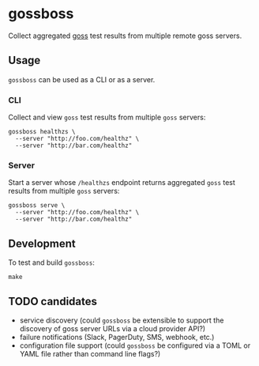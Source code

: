 # gossboss

Collect aggregated [goss](https://goss.rocks/) test results from multiple remote goss servers.

## Usage

`gossboss` can be used as a CLI or as a server.

### CLI

Collect and view `goss` test results from multiple `goss` servers:

```
gossboss healthzs \
  --server "http://foo.com/healthz" \
  --server "http://bar.com/healthz"
```

### Server

Start a server whose `/healthzs` endpoint returns aggregated `goss` test results from multiple `goss` servers:

```
gossboss serve \
  --server "http://foo.com/healthz" \
  --server "http://bar.com/healthz"
```

## Development

To test and build `gossboss`:

```
make
```

## TODO candidates

* service discovery (could `gossboss` be extensible to support the discovery of goss server URLs via a cloud provider API?)
* failure notifications (Slack, PagerDuty, SMS, webhook, etc.)
* configuration file support (could `gossboss` be configured via a TOML or YAML file rather than command line flags?)

